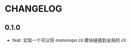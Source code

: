 # CHANGELOG

## 0.1.0

<!--hash:d84c0a90db103698bc588bfa6f2f78571b7db484-->

- feat: 实现一个可以将 monorepo cli 模块链接到全局的 cli